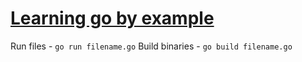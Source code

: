 # [Learning go by example](https://gobyexample.com)

Run files - `go run filename.go`
Build binaries - `go build filename.go`
